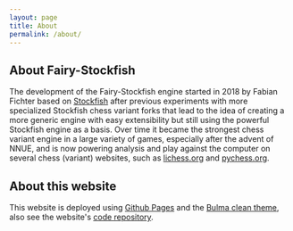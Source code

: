 ```yaml
---
layout: page
title: About
permalink: /about/
---
```


## About Fairy-Stockfish
The development of the Fairy-Stockfish engine started in 2018 by Fabian Fichter based on [Stockfish](https://stockfishchess.org/) after previous experiments with more specialized Stockfish chess variant forks that lead to the idea of creating a more generic engine with easy extensibility but still using the powerful Stockfish engine as a basis. Over time it became the strongest chess variant engine in a large variety of games, especially after the advent of NNUE, and is now powering analysis and play against the computer on several chess (variant) websites, such as [lichess.org](https://lichess.org/) and [pychess.org](https://www.pychess.org/).

## About this website
This website is deployed using [Github Pages](https://pages.github.com/) and the [Bulma clean theme](https://github.com/chrisrhymes/bulma-clean-theme), also see the website's [code repository](https://github.com/fairy-stockfish/fairy-stockfish.github.io).
